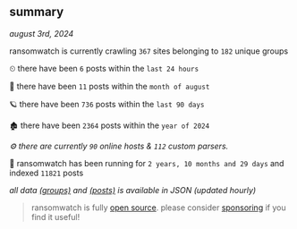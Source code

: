 
## summary
_august 3rd, 2024_

ransomwatch is currently crawling `367` sites belonging to `182` unique groups

⏲ there have been `6` posts within the `last 24 hours`

🦈 there have been `11` posts within the `month of august`

🪐 there have been `736` posts within the `last 90 days`

🏚 there have been `2364` posts within the `year of 2024`

_⚙️ there are currently `90` online hosts & `112` custom parsers._

🦕 ransomwatch has been running for `2 years, 10 months and 29 days` and indexed `11821` posts

_all data  [(groups)](http://ransomwhat.telemetry.ltd/groups) and [(posts)](http://ransomwhat.telemetry.ltd/posts) is available in JSON (updated hourly)_

> ransomwatch is fully [open source](https://github.com/joshhighet/ransomwatch#ransomwatch--). please consider [sponsoring](https://github.com/sponsors/joshhighet) if you find it useful!
